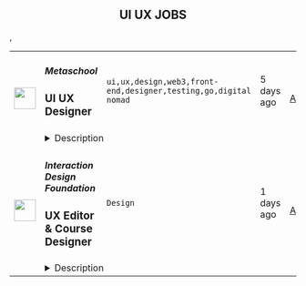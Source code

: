 <div align="center"><h2>UI UX JOBS</h2></div><table><tr>
                <td width="100" height="100" rowspan="2">
                    <img src="https://remoteok.com/assets/img/jobs/427925b8d5c2c46578632c3fc627a92b1675322140.peg" width="38px" height="auto">
                </td>
                <td width="300">
                    <h5>Metaschool</h5>
                    <h3>UI UX Designer</h3>
                </td>
                <td width="300">
                    <code>ui,ux,design,web3,front-end,designer,testing,go,digital nomad</code>
                </td>
                <td width="200">
                <text>5 days ago</text>
                </td>
                <td width="100" rowspan="2">
                <a href="https://remoteOK.com/remote-jobs/remote-ui-ux-designer-metaschool-188213" align="right" target="_blank">Apply</a>
                </td>
            </tr>
            <tr>
                <td colspan="3">
                <details><summary>Description</summary>
                <div>Metaschool is looking for a UI/UX Designer to join our team. We are on a mission to create an intuitive and user-friendly experience for our users, and we need your help to make it happen.<br><br>
</div><div>We're a decentralized, remote-first company with teammates based in Singapore, India, and Pakistan (for now ð). We are divided by borders but our common mission to help developers build and flourish in the web3 ecosystem has brought us very close. If you are in any timezone of Asia and are passionate about blockchain, web3, and education, we would love to have you onboard.<br><br>
</div><div>
<strong>Our Values</strong><br><br>
</div><ul>
<li>
<strong>Buidl dope shit!</strong> - We care about what you have built, not your degrees or FAANG experience.</li>
<li>
<strong>Stay weird -</strong>Â  Own yourself, be yourself! Diversity is our strength!</li>
<li>
<strong>Improve daily -</strong> Daily efforts compound. Donât underestimate them.</li>
<li>
<strong>Developers come first -</strong> We are building for devs. Put them first, always!</li>
<li>
<strong>Learners for life -</strong> Leave your ego outside, learn whenever you can.</li>
<li>
<strong>Collaborate to win -</strong> If you want to go far, collaborate and go with a team.</li>
</ul><div>
<strong>Key Responsibilities</strong><br><br>
</div><ul>
<li>Design and develop user interfaces for our web3 platform.</li>
<li>Create wireframes, mockups, and interactive prototypes to communicate design ideas.</li>
<li>Work closely with the product and development teams to ensure the final designs meet user needs and business goals.</li>
<li>Conduct user research and testing to gather feedback and improve the user experience.</li>
<li>Keep up to date with the latest design trends and technologies to ensure our platform stays modern and competitive.</li>
</ul><div>
<strong>Requirements</strong><br><br>
</div><ul>
<li>2+ years of experience in UI/UX design, with a portfolio of relevant work.</li>
<li>Strong understanding of web3 and blockchain technology.</li>
<li>Strong understanding of design principles and front-end technologies, such as HTML, CSS, and JavaScript.</li>
<li>Experience with design tools such as Figma, Sketch, Adobe XD, etc.</li>
<li>Strong problem-solving skills, attention to detail, and ability to work independently.</li>
<li>Strong communication and collaboration skills, as you will be working closely with a cross-functional team.</li>
<li>Bonus: experience with smart contract development and blockchain wallets like MetaMask, Trust Wallet.</li>
</ul><div>If any of the above doesnât apply to you and you still strongly feel you can do it. Donât let us stop you.. Apply for the opportunity.<br><br>
</div><div><strong>Perks</strong></div><div>At Metaschool, you will have exposure to product, business, growth, technology and everything in between. Additionally, you will get:<br><br>
</div><ul>
<li>Competitive Salary</li>
<li>Generous Equity</li>
<li>Health Insurance</li>
<li>Paid Time off</li>
<li>Macbook + Workstation Allowance</li>
<li>Multiple Tech subscription(s) to make your life easier</li>
<li>And an amazing bunch of weird frens!!</li>
</ul><div>We are so excited to see you around. Please reach out to us and weâd be happy to speak to you.</div><br/><br/>Please mention the word **ADVANTAGEOUS** and tag RMjA5LjIyMi4yMS42Mg== when applying to show you read the job post completely (#RMjA5LjIyMi4yMS42Mg==). This is a beta feature to avoid spam applicants. Companies can search these words to find applicants that read this and see they're human.
                </details>
                </td>
            </tr>,<tr>
                <td width="100" height="100" rowspan="2">
                    <img src="https://wwr-pro.s3.amazonaws.com/logos/0017/2183/logo.gif" width="38px" height="auto">
                </td>
                <td width="300">
                    <h5>Interaction Design Foundation</h5>
                    <h3> UX Editor & Course Designer </h3>
                </td>
                <td width="300">
                    <code>Design</code>
                </td>
                <td width="200">
                <text>1 days ago</text>
                </td>
                <td width="100" rowspan="2">
                <a href="https://weworkremotely.com/remote-jobs/interaction-design-foundation-ux-editor-course-designer" align="right" target="_blank">Apply</a>
                </td>
            </tr>
            <tr>
                <td colspan="3">
                <details><summary>Description</summary>
                <img src="https://we-work-remotely.imgix.net/logos/0017/2183/logo.gif?ixlib=rails-4.0.0&w=50&h=50&dpr=2&fit=fill&auto=compress" />

<p>
  <strong>Headquarters:</strong> Denmark
    <br /><strong>URL:</strong> <a href="https://interaction-design.org">https://interaction-design.org</a>
</p>

<div>
<strong>Important: </strong>Please visit our Careers Page for further information <strong>and to apply</strong>: <a href="https://www.interaction-design.org/careers">https://www.interaction-design.org/careers</a>
</div><div>
<br>Are you a <strong>UX designer </strong>who loves design so much that you simply need to <strong>share your passion</strong> with others? Can you <strong>create and produce educational content that is compelling, engaging and inspirational?</strong>  Are you excited by the <strong>incredible potential and impact of online learning</strong> and would you like to <strong>use your expertise to increase the global impact </strong>of a company that educates, empowers and supports its members to deliver the best user experiences? <br><br>
</div><div><strong>Great! Then, read on! </strong></div><div><br></div><div>The Interaction Design Foundation (IxDF) is the <strong>biggest online design school globally</strong>. We're <strong>market leaders</strong> in online design education because <strong>the world's leading experts create our content</strong>, and because we specialize in design. </div><div><br></div><div>We’re proud to say we’ve put together an <strong>amazing organization</strong> where people support, inspire, and challenge each other every day. Not only that, but we also get up each day to build a <strong>better future for millions of people</strong> around the world. </div><div><br></div><div>We’re<strong> primarily a remote company</strong> with around 50 employees, spread across 30 countries, and the Leadership team and founders are headquartered in Dubai.  We’re growing fast and are set on course to <strong>grow even faster</strong>. But something’s missing. And we think it could be you. </div><div><br></div><div>This is where your<strong> passion for learning merges with your desire to create the highest-quality education materials and experience, </strong>helping the IxDF to fulfill its vision to become <strong>the best,</strong> <strong>most well-known and most prestigious design school in the world</strong> and a one-stop destination for designers to learn new skills<strong>. </strong>We know that greatness does not come from casual effort. We can only achieve our wildly ambitious goals if we consistently turn ideas into results. That’s why we need you to help create the best products that help people become better designers. </div><h1>What will you be doing?</h1><div>Ahead of you is a <strong>highly rewarding and enriching journey</strong> on which you will make an impact as you:<br><br>
</div><ul>
<li>Help create and improve <strong>world-class educational materials</strong> on topics such as UX, UI, Design Thinking and more—in the form of highly engaging articles, videos, design templates, portfolio exercises, and much more.</li>
<li>Be passionately user-centric so that the content you create smashes the needs of our designer community.</li>
<li>Help <strong>push the quality</strong> of our educational materials to new heights—<strong>exceeding the very best in both industry and academia</strong>. </li>
<li>Participate in the editorial processes behind creating courses for tens of thousands of designers worldwide. You’ll work with some of the <strong>world’s best instructors</strong> and create, as well as edit, video-based and text-based online courses.</li>
<li>
<strong>Use your editorial skills</strong> to help your colleagues grow and become better communicators, educators and writers; just as they will help you.</li>
<li>Support IxDF content writers, community managers and social media teams to <strong>bring a real UX designer’s perspective to all dimensions of our content, marketing and communication</strong>.</li>
</ul><h1>About You</h1><ul>
<li>You have at least 3 years of experience working in UX/UI design and have a keen sense of communication. So, you have <strong>up-to-date knowledge of what UX designers need to learn, upskill and grow their careers</strong>. </li>
<li>You have your finger on the pulse of what the UX community likes to read, watch and learn about, and you have the content-creation skills to <strong>produce the kind of material that the community craves</strong>.</li>
<li>
<strong>Communication is an art you live and breathe</strong>. You know how to reach into the lofty heights where abstract ideas live—and bring them down to “street level” so our students can hit the ground running with the valuable lessons you help them easily digest.</li>
<li>You are an <strong>expert wordsmith</strong> with an eagle eye for the tiniest details and a <strong>keen ear for flow</strong>. </li>
<li>You come up with ideas for visual content, such as video and graphics that will help make our content even more effective.</li>
<li>You are used to managing diverse responsibilities, and you are adept at dividing broad tasks into small, executable ones without losing sight of your overall goal. <strong>“Getting stuff done” is your middle name.</strong>
</li>
<li>You’re <strong>a practical idealist</strong>. You strive for perfection in everything you do, while understanding the delays that can come with waiting for something to be perfect. You know how to create great results through incremental quick wins and MVPs, and when to go all in to create something perfect.</li>
<li>You are <strong>results-driven</strong> and motivated by achievement and goals. <strong>Mediocrity gives you the chills</strong>.</li>
<li>You have experience translating design know-how into documentation or reference material for other designers, or for people outside the design world. </li>
<li>You know that you will only accomplish your goals <strong>through solid judgement, hard work and diligence</strong>.</li>
<li>You have <strong>strong social intelligence and empathy</strong>—and the ability to engage well with different types of people through writing.</li>
<li>You have a <strong>Bachelor’s or Master’s degree in User Experience</strong>, HCI, Information Technology, Communications or another related field—<em>or</em> you have enough industry experience in UI, UX and HCI.</li>
<li>
<strong>You speak and write in English with native fluency</strong>. And you can make your messages flow so well that whoever reads your work will be “right there” in the subject matter. As you know, the magic of any user experience is getting people to forget they’re even using a medium to reach you. </li>
</ul><div>
<br><strong>Bonus Points<br></strong><br>
</div><div>You get bonus points if you …<br><br>
</div><ul>
<li>Have experience as a design teacher, mentor, coach or facilitator.</li>
<li>Have your own blog or successful social media page where you create original content about UX and UI design.</li>
<li>Have contacts with, or ideas for top designers whom you think would be perfect for explaining their craft at IxDF.</li>
<li>Have strong opinions and thoughts on how you can make learning more engaging, fun and effective.</li>
<li>Have worked as an editor or created online courses.</li>
<li>Have experience with working remotely.</li>
</ul><div>
<strong><br>What can we offer?<br></strong><br>
</div><ul>
<li>A <strong>full-time position</strong>, within a remote first organization. </li>
<li>Work with a <strong>highly scalable business model </strong>where we’ve consistently created more than 50% growth year-on-year since 2013. Bootstrapped with zero investment capital but built purely on passion and consistency over time. </li>
<li>Work directly with the <strong>Director of Editorial where the distance between idea and execution is minimal.</strong>
</li>
<li>Work in a company culture where <strong>idealism meets high performance and excellence</strong>. You’ll need to be a practical idealist. As well-intentioned as they are, impractical idealists are counter-productive, whereas practical idealists make the world a better place.</li>
<li>Daily <strong>video-based contact</strong> with your colleagues from elsewhere on the planet, and you’ll get to meet them on team trips 1–2 times per year. </li>
<li>Work with people who have a <strong>hands-on attitude and a bias towards action</strong> as opposed to over-planning. </li>
<li>Get the <strong>satisfying responsibility of the full lifecycle</strong> from strategy and analysis all the way to execution. </li>
<li>Work in a <strong>highly agile organization with zero bureaucracy or corporate politics</strong> – but with a high level of orderliness and efficiency. </li>
<li>Have the chance to feel the impact of helping an ever-growing design education brand boost its outreach to <strong>empower and enrich the lives of many,  many more people</strong>. </li>
</ul>

<p><strong>To apply:</strong> <a href="https://weworkremotely.com/remote-jobs/interaction-design-foundation-ux-editor-course-designer">https://weworkremotely.com/remote-jobs/interaction-design-foundation-ux-editor-course-designer</a></p>

                </details>
                </td>
            </tr>,<tr>
                <td width="100" height="100" rowspan="2">
                    <img src="https://wwr-pro.s3.amazonaws.com/logos/0071/4150/logo.gif" width="38px" height="auto">
                </td>
                <td width="300">
                    <h5>A.Team</h5>
                    <h3> Senior Independent UX/UI Designer ($110-$190/hr)</h3>
                </td>
                <td width="300">
                    <code>Design</code>
                </td>
                <td width="200">
                <text>454 days ago</text>
                </td>
                <td width="100" rowspan="2">
                <a href="https://weworkremotely.com/remote-jobs/a-team-senior-independent-ux-ui-designer-110-190-hr" align="right" target="_blank">Apply</a>
                </td>
            </tr>
            <tr>
                <td colspan="3">
                <details><summary>Description</summary>
                <img src="https://we-work-remotely.imgix.net/logos/0071/4150/logo.gif?ixlib=rails-4.0.0&w=50&h=50&dpr=2&fit=fill&auto=compress" />

<p>
  <strong>Headquarters:</strong> NYC, SF, and TLV
    <br /><strong>URL:</strong> <a href="https://build.a.team/viaweworkremotely">https://build.a.team/viaweworkremotely</a>
</p>

<div>
<a href="https://build.a.team/wwrdesignerfasttrack">A·Team</a> is a VC-backed, stealth, application-only home on the internet for senior UX/UI designers (along with developers &amp; product folks) to team up with the hand-picked, high-growth companies on their next big thing. <br><br>After talking with hundreds of independent engineers, designers, and product folks, we heard over and over that finding vetted, high-quality, consistent clients is hard, and projects are often too small to be rewarding. A·Team matches small teams of the most talented builders in the world with companies backed by a16z, YC, Softbank, General Catalyst, etc. on a contract basis for many of their most important initiatives. We quietly launched in May 2020, and have helped A·Teamers earn $11.4+ million since.<br><br>As part of A·Team, you can expect:</div><ul>
<li>
<strong>High-paying, meaningful UX/UI design missions with the most audacious companies</strong> sent your way; generally $110-$190/hr, with vetted, fascinating clients doing work that matters. We're picky about who we partner with; new clients only come in via trusted referral. We've worked with Lyft, McGraw Hill, ClearCo, irl.com, the former CEO of Waze, the leading vaccine production software, several new unicorns we can't say here, and dozens of startups backed by a16z/YC/Softbank/etc.</li>
<li>
<strong>Work alongside friends old &amp; new: </strong>our niche is small/diverse product teams, since clients with larger budgets and higher-impact work tell us they want teams, not individuals. Of course, we keep friends together whenever we can.</li>
<li>
<strong>Full autonomy:</strong> say "no" to things that don't excite you. The most talented builders often juggle a few things at once, so there's never pressure to join an A·Team mission if you don't have the bandwidth. If we're no longer a fit, it's easy to leave or pause too. </li>
<li>
<strong>Small, curated, off-the-record gatherings:</strong> for conversations hard to have elsewhere. Long-term, we're creating micro-communities for the world's top builders to become friends around the things they care about.</li>
<li>
<strong>Keep 100% of what you earn: </strong>if you charge $130/hr, you get $130/hr. A·Team makes money by charging a small, flat, transparent platform fee on <em>top</em> of your rate.</li>
</ul><div>
<br><strong>How to apply:<br></strong>Go here: <a href="https://build.a.team/wwrdesignerfasttrack">https://build.a.team/wwrdesignerfasttrack</a> + mention WWR under how you heard about A·Team. No resume or cover letter needed; we respect your time so the application is short. We're also much more interested in seeing what you've made, and excited to chat more if there’s a fit.<br><strong><br>What you’ll do:</strong>
</div><ul>
<li>Once part of A.Team, you’ll regularly be invited to be the lead designer for impactful missions that match your interests, which you can accept or decline. Take your pick from early-stage incubations with world-class founders, to fast-growing super-funded companies, to old-school non-tech incumbents looking to build as a tech giant would.</li>
<li>Missions usually involve building an ambitious piece of software from 0 to 1 as part of a small 3-4 person team. </li>
<li>You’ll be paid to scope it out, give the client options, guide strategy, and execute on the selected solution. Sometimes the client has a clear vision, sometimes not; which is why A.Team builders tend to be senior folks who can work together to find the right direction. </li>
</ul><div>
<br><strong>Who A</strong>·<strong>Team is for:</strong>
</div><ul>
<li>Senior UX/UI Designers who left large companies and high-growth startups to pursue their craft with autonomy.</li>
<li>Those who prefer consistent contract work over a full-time role, who want to create a variety of new products alongside other top-tier builders.</li>
<li>The majority of A.Teamers spend most of their time doing independent work, but a sizeable percentage are either employed full-time (but testing out client work), bootstrapping a side project, or looking for their next big thing.</li>
</ul><div>
<br><strong>Who A</strong>·<strong>Team is </strong><strong><em>not</em></strong><strong> for:</strong>
</div><ul>
<li>People looking for small gigs.</li>
<li>Folks looking to build simple wordpress/wix/squarespace-style websites.</li>
<li>Those still early in their careers and recent university/bootcamp grads (at least not yet).</li>
</ul><div>
<br><strong>Our long-term vision:<br></strong><a href="https://build.a.team/wwrdesignerfasttrack">A·Team</a> is a new type of company for a new kind of independent software builders. We call them "unhirables": people who traditional companies couldn’t hire full-time even if they wanted to, but who want to do their most meaningful work with their favorite people in small, autonomous, distributed expert teams. </div><div>
<br>To help us secure amazing missions, we raised $5 million+ (not public, yet) from NFX, Village Global, and Box Group, along with the former CEO of Upwork, the founders of Fiverr and Lemonade, Apple's Global Head of Recruiting, YC Partner Aaron Harris, Wharton's Adam Grant, and Duke's Dan Ariely.</div>

<p><strong>To apply:</strong> <a href="https://weworkremotely.com/remote-jobs/a-team-senior-independent-ux-ui-designer-110-190-hr">https://weworkremotely.com/remote-jobs/a-team-senior-independent-ux-ui-designer-110-190-hr</a></p>

                </details>
                </td>
            </tr>,<tr>
                <td width="100" height="100" rowspan="2">
                    <img src="https://remotive.com/job/986276/logo" width="38px" height="auto">
                </td>
                <td width="300">
                    <h5>A.Team</h5>
                    <h3>Senior Independent UX/UI Designer</h3>
                </td>
                <td width="300">
                    <code>go,ui,ux,wordpress</code>
                </td>
                <td width="200">
                <text>28 days ago</text>
                </td>
                <td width="100" rowspan="2">
                <a href="https://remotive.com/remote-jobs/design/senior-independent-ux-ui-designer-986276" align="right" target="_blank">Apply</a>
                </td>
            </tr>
            <tr>
                <td colspan="3">
                <details><summary>Description</summary>
                <p style="text-size-adjust: 100%; overflow-wrap: break-word;"><a href="https://build.a.team/remotivedesignerreferral" rel="nofollow">A·Team</a> is a VC-backed, stealth, application-only home on the internet for Senior Independent UX/UI Designers (along with developers &amp; product managers) to team up with hand-picked, high-growth companies on their next big thing. </p>
<p style="text-size-adjust: 100%; overflow-wrap: break-word;">After talking with hundreds of independent engineers, designers, and product folks, we heard over and over that finding vetted, high-quality, consistent clients is hard, and projects are often too small to be rewarding. A·Team matches small teams of the most talented builders in the world with companies backed by a16z, YC, Softbank, General Catalyst, etc. on a contract basis for many of their most important initiatives. We quietly launched in May 2020, and have helped A·Teamers earn $11.4+ million since.</p>
<p dir="ltr" style="margin-top: 12pt; margin-bottom: 12pt; line-height: 1.38;"><span style="font-variant-numeric: normal; font-variant-east-asian: normal; vertical-align: baseline;"><em>As part of A·Team, you can expect:</em></span></p>
<ul style="padding-inline-start: 48px;">
<li><span style="font-weight: 600; color: #000000; letter-spacing: 0.75px;">High-paying, meaningful missions with the most audacious companies</span> sent your way; generally $110-$190/hr, with vetted, fascinating clients doing work that matters. We're picky about who we partner with; new clients only come in via trusted referral. We've worked with Lyft, McGraw Hill, ClearCo, irl.com, the former CEO of Waze, the leading vaccine production software, several new unicorns we can't say here, and dozens of startups backed by a16z/YC/Softbank/etc.</li>
<li><span style="font-weight: 600; color: #000000; letter-spacing: 0.75px;">Work alongside friends old &amp; new: </span>our niche is small/diverse product teams, since clients with larger budgets and higher-impact work tell us they want teams, not individuals. Of course, we keep friends together whenever we can.</li>
<li><span style="font-weight: 600; color: #000000; letter-spacing: 0.75px;">Full autonomy:</span> say "no" to things that don't excite you. The most talented builders often juggle a few things at once, so there's never pressure to join an A·Team mission if you don't have the bandwidth. If we're no longer a fit, it's easy to leave or pause too. </li>
<li><span style="font-weight: 600; color: #000000; letter-spacing: 0.75px;">Small, curated, off-the-record gatherings:</span> for conversations hard to have elsewhere. Long-term, we're creating micro-communities for the world's top builders to become friends around the things they care about.</li>
<li><span style="font-weight: 600; color: #000000; letter-spacing: 0.75px;">Keep 100% of what you earn: </span>if you charge $130/hr, you get $130/hr. A·Team makes money by charging a small, flat, transparent platform fee on <em>top</em> of your rate.</li>
</ul>
<p dir="ltr" style="margin-top: 12pt; margin-bottom: 12pt; line-height: 1.38;"><span style="font-variant-numeric: normal; font-variant-east-asian: normal; vertical-align: baseline;"><span style="font-weight: 600; color: #000000; letter-spacing: 0.75px;">How to apply:</span></span></p>
<p dir="ltr" style="margin-top: 12pt; margin-bottom: 12pt; line-height: 1.38;"><span style="font-variant-numeric: normal; font-variant-east-asian: normal; vertical-align: baseline;">Go here: <a href="https://build.a.team/remotivedesignerreferral" rel="nofollow">https://build.a.team/remotivedesignerreferral</a> + mention Remotive. </span>No resume or cover letter needed; we respect your time so the application is short. We're also much more interested in seeing what you've made, and excited to chat more if there’s a fit.</p>
<p dir="ltr" style="margin-top: 12pt; margin-bottom: 12pt; line-height: 1.38;"><span style="font-variant-numeric: normal; font-variant-east-asian: normal; vertical-align: baseline;"><span style="font-weight: 600; color: #000000; letter-spacing: 0.75px;">What you’ll do:</span></span></p>
<ul style="padding-inline-start: 48px;">
<li dir="ltr" style="list-style-type: disc; font-variant-numeric: normal; font-variant-east-asian: normal; vertical-align: baseline;">
<p dir="ltr" style="margin-top: 12pt; margin-bottom: 0pt; line-height: 1.38;"><span style="font-variant-numeric: normal; font-variant-east-asian: normal; vertical-align: baseline;">Once part of A.Team, you’ll regularly be invited to impactful missions that match your interests, which you can accept or decline. Take your pick from early-stage incubations with world-class founders, to fast-growing super-funded companies, to old school non-tech incumbents looking to build as a tech giant would</span></p>
</li>
<li dir="ltr" style="list-style-type: disc; font-variant-numeric: normal; font-variant-east-asian: normal; vertical-align: baseline;">
<p dir="ltr" style="margin-top: 0pt; margin-bottom: 0pt; line-height: 1.38;"><span style="font-variant-numeric: normal; font-variant-east-asian: normal; vertical-align: baseline;">Missions usually involve building an ambitious piece of software from 0 to 1 as part of a small 3-4 person team. </span></p>
</li>
<li dir="ltr" style="list-style-type: disc; font-variant-numeric: normal; font-variant-east-asian: normal; vertical-align: baseline;">
<p dir="ltr" style="margin-top: 0pt; margin-bottom: 12pt; line-height: 1.38;"><span style="font-variant-numeric: normal; font-variant-east-asian: normal; vertical-align: baseline;">You’ll be paid to scope it out, give the client options, guide strategy, and execute on the selected solution. Sometimes the client has a clear vision, sometimes not; which is why A.Team builders tend to be senior folks who can work together to find the right direction. </span></p>
</li>
</ul>
<p dir="ltr" style="margin-top: 12pt; margin-bottom: 12pt; line-height: 1.38;"><span style="font-weight: 600; color: #000000; letter-spacing: 0.75px;"><span style="font-variant-numeric: normal; font-variant-east-asian: normal; vertical-align: baseline;">Who A</span><span style="font-variant-numeric: normal; font-variant-east-asian: normal; vertical-align: baseline;">·</span><span style="font-variant-numeric: normal; font-variant-east-asian: normal; vertical-align: baseline;">Team is for:</span></span></p>
<ul style="padding-inline-start: 48px;">
<li dir="ltr" style="list-style-type: disc; font-variant-numeric: normal; font-variant-east-asian: normal; vertical-align: baseline;">
<p dir="ltr" style="margin-top: 12pt; margin-bottom: 0pt; line-height: 1.38;"><span style="font-variant-numeric: normal; font-variant-east-asian: normal; vertical-align: baseline;">Senior UX/UI Designers who left large companies and high-growth startups to pursue their craft with autonomy.</span></p>
</li>
<li dir="ltr" style="list-style-type: disc; font-variant-numeric: normal; font-variant-east-asian: normal; vertical-align: baseline;">
<p dir="ltr" style="margin-top: 0pt; margin-bottom: 0pt; line-height: 1.38;"><span style="font-variant-numeric: normal; font-variant-east-asian: normal; vertical-align: baseline;">Those who prefer consistent contract work over a full-time role, who want to create a variety of new products alongside other top-tier builders.</span></p>
</li>
<li dir="ltr" style="list-style-type: disc; font-variant-numeric: normal; font-variant-east-asian: normal; vertical-align: baseline;">
<p dir="ltr" style="margin-top: 0pt; margin-bottom: 12pt; line-height: 1.38;"><span style="font-variant-numeric: normal; font-variant-east-asian: normal; vertical-align: baseline;">The majority of A.Teamers spend most of their time doing independent work, but a sizeable percentage are either employed full-time (but testing out client work), bootstrapping a side project, or looking for their next big thing</span></p>
</li>
</ul>
<p dir="ltr" style="margin-top: 12pt; margin-bottom: 12pt; line-height: 1.38;"><span style="font-weight: 600; color: #000000; letter-spacing: 0.75px;"><span style="font-variant-numeric: normal; font-variant-east-asian: normal; vertical-align: baseline;">Who A</span><span style="font-variant-numeric: normal; font-variant-east-asian: normal; vertical-align: baseline;">·</span><span style="font-variant-numeric: normal; font-variant-east-asian: normal; vertical-align: baseline;">Team is </span><span style="font-variant-numeric: normal; font-variant-east-asian: normal; vertical-align: baseline;">not</span><span style="font-variant-numeric: normal; font-variant-east-asian: normal; vertical-align: baseline;"> for:</span></span></p>
<ul style="padding-inline-start: 48px;">
<li dir="ltr" style="list-style-type: disc; font-variant-numeric: normal; font-variant-east-asian: normal; vertical-align: baseline;">
<p dir="ltr" style="margin-top: 12pt; margin-bottom: 0pt; line-height: 1.38;"><span style="font-variant-numeric: normal; font-variant-east-asian: normal; vertical-align: baseline;">People looking for small gigs</span></p>
</li>
<li dir="ltr" style="list-style-type: disc; font-variant-numeric: normal; font-variant-east-asian: normal; vertical-align: baseline;">
<p dir="ltr" style="margin-top: 0pt; margin-bottom: 0pt; line-height: 1.38;"><span style="font-variant-numeric: normal; font-variant-east-asian: normal; vertical-align: baseline;">Folks looking to build simple wordpress/wix/squarespace-style websites</span></p>
</li>
<li dir="ltr" style="list-style-type: disc; font-variant-numeric: normal; font-variant-east-asian: normal; vertical-align: baseline;">
<p dir="ltr" style="margin-top: 0pt; margin-bottom: 12pt; line-height: 1.38;"><span style="font-variant-numeric: normal; font-variant-east-asian: normal; vertical-align: baseline;">Those still early in their careers and recent university/bootcamp grads (at least not yet)</span></p>
</li>
</ul>
<p dir="ltr" style="margin-top: 12pt; margin-bottom: 12pt; line-height: 1.38;"><span style="font-variant-numeric: normal; font-variant-east-asian: normal; vertical-align: baseline;"><span style="font-weight: 600; color: #000000; letter-spacing: 0.75px;">Our long-term vision:</span></span></p>
<p dir="ltr" style="margin-top: 12pt; margin-bottom: 12pt; line-height: 1.38;"><span style="font-variant-numeric: normal; font-variant-east-asian: normal; vertical-align: baseline;"><a href="https://build.a.team/remotivedesignerreferral" rel="nofollow">A·Team</a> is a new type of company for a new kind of independent software builder. We call them "unhirables": people who traditional companies couldn’t hire full-time even if they wanted to, but who want to do their most meaningful work with their favorite people in small, autonomous, distributed expert teams. </span></p>
<p dir="ltr" style="margin-top: 12pt; margin-bottom: 12pt; line-height: 1.38;"><span style="font-variant-numeric: normal; font-variant-east-asian: normal; vertical-align: baseline;">To help us secure amazing missions, we raised $5 million+ (not public, yet) from NFX, Village Global, and Box Group, along with the former CEO of Upwork, the founders of Fiverr and Lemonade, Apple's Global Head of Recruiting, YC Partner Aaron Harris, Wharton's Adam Grant, and Duke's Dan Ariely.</span></p>
<img src="https://remotive.com/job/track/986276/blank.gif?source=public_api" alt=""/>
                </details>
                </td>
            </tr></table>